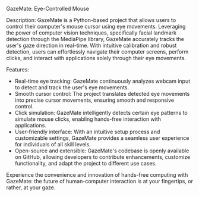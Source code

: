 GazeMate: Eye-Controlled Mouse

Description:
GazeMate is a Python-based project that allows users to control their computer's mouse cursor using eye movements. Leveraging the power of computer vision techniques, specifically facial landmark detection through the MediaPipe library, GazeMate accurately tracks the user's gaze direction in real-time. With intuitive calibration and robust detection, users can effortlessly navigate their computer screens, perform clicks, and interact with applications solely through their eye movements.

Features:
- Real-time eye tracking: GazeMate continuously analyzes webcam input to detect and track the user's eye movements.
- Smooth cursor control: The project translates detected eye movements into precise cursor movements, ensuring smooth and responsive control.
- Click simulation: GazeMate intelligently detects certain eye patterns to simulate mouse clicks, enabling hands-free interaction with applications.
- User-friendly interface: With an intuitive setup process and customizable settings, GazeMate provides a seamless user experience for individuals of all skill levels.
- Open-source and extensible: GazeMate's codebase is openly available on GitHub, allowing developers to contribute enhancements, customize functionality, and adapt the project to different use cases.

Experience the convenience and innovation of hands-free computing with GazeMate: the future of human-computer interaction is at your fingertips, or rather, at your gaze.
